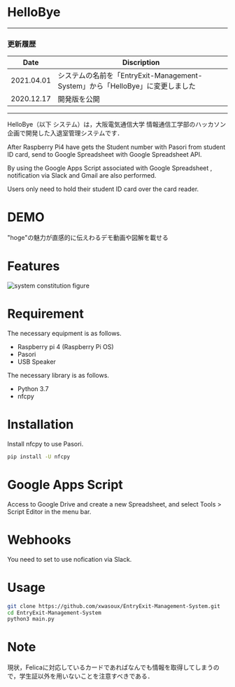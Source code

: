 # HelloBye
----
### 更新履歴
Date|Discription
--|--
2021.04.01|システムの名前を「EntryExit-Management-System」から「HelloBye」に変更しました
2020.12.17|開発版を公開

----

HelloBye（以下 システム）は，大阪電気通信大学 情報通信工学部のハッカソン企画で開発した入退室管理システムです．

After Raspberry Pi4 have gets the Student number with Pasori from student ID card, send to Google Spreadsheet with Google Spreadsheet API.

By using the Google Apps Script associated with Google Spreadsheet , notification via Slack and Gmail are also performed.

Users only need to hold their student ID card over the card reader.
 
# DEMO
 
"hoge"の魅力が直感的に伝えわるデモ動画や図解を載せる
 
# Features
![system constitution figure](https://github.com/xwasoux/image/blob/master/EEMS/systemConstitutionFigure.png)

 
# Requirement

The necessary equipment is as follows.
+ Raspberry pi 4 (Raspberry Pi OS)
+ Pasori
+ USB Speaker


The necessary library is as follows.
* Python 3.7 
* nfcpy

 
# Installation
 
Install nfcpy to use Pasori.
 
```bash
pip install -U nfcpy
```

# Google Apps Script
Access to Google Drive and create a new Spreadsheet, and select Tools > Script Editor in the menu bar.

# Webhooks
You need to set to use nofication via Slack.
 
# Usage
 
```bash
git clone https://github.com/xwasoux/EntryExit-Management-System.git
cd EntryExit-Management-System
python3 main.py
```
 
# Note
 
現状，Felicaに対応しているカードであればなんでも情報を取得してしまうので，学生証以外を用いないことを注意すべきである．

